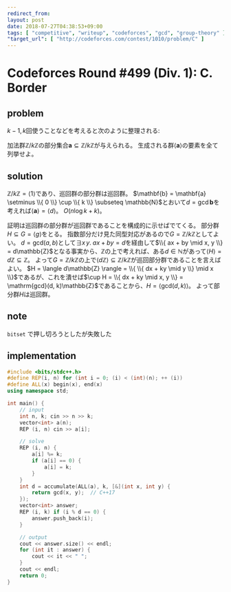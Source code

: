 ```yaml
---
redirect_from:
layout: post
date: 2018-07-27T04:38:53+09:00
tags: [ "competitive", "writeup", "codeforces", "gcd", "group-theory" ]
"target_url": [ "http://codeforces.com/contest/1010/problem/C" ]
---
```


# Codeforces Round #499 (Div. 1): C. Border

## problem

$k - 1, k$回使うことなどを考えると次のように整理される:

加法群$\mathbb{Z}/k\mathbb{Z}$の部分集合$\mathbf{a} \subseteq \mathbb{Z}/k\mathbb{Z}$が与えられる。
生成される群$\langle \mathbf{a} \rangle$の要素を全て列挙せよ。

## solution

$\mathbb{Z}/k\mathbb{Z} = \langle 1 \rangle$であり、巡回群の部分群は巡回群。
$\mathbf{b} = \mathbf{a} \setminus \\{ 0 \\} \cup \\{ k \\} \subseteq \mathbb{N}$とおいて$d = \mathrm{gcd} \, \mathbf{b}$を考えれば$\langle \mathbf{a} \rangle = \langle d \rangle$。
$O(n \log k + k)$。

証明は巡回群の部分群が巡回群であることを構成的に示せばでてくる。
部分群$H \subseteq G = \langle g \rangle$をとる。
指数部分だけ見た同型対応があるので$G = \mathbb{Z}/k\mathbb{Z}$としてよい。
$d = \mathrm{gcd}(a, b)$として$\exists x \, y. \; ax + by = d$を経由して$\\{ ax + by \mid x, y \\} = d\mathbb{Z}$となる事実から、$\mathbb{Z}$の上で考えれば、ある$d \in \mathbb{N}$があって$\langle H \rangle = d\mathbb{Z} \subseteq \mathbb{Z}$。
よって$G = \mathbb{Z}/k\mathbb{Z}$の上で$\langle d\mathbb{Z} \rangle \subseteq \mathbb{Z}/k\mathbb{Z}$が巡回部分群であることを言えばよい。
$H = \langle d\mathbb{Z} \rangle = \\{ \\{ dx + ky \mid y \\} \mid x \\}$であるが、これを潰せば$\cup H = \\{ dx + ky \mid x, y \\} = \mathrm{gcd}(d, k)\mathbb{Z}$であることから、$H = \langle \mathrm{gcd}(d, k) \rangle$。
よって部分群$H$は巡回群。

## note

`bitset` で押し切ろうとしたが失敗した

## implementation

``` c++
#include <bits/stdc++.h>
#define REP(i, n) for (int i = 0; (i) < (int)(n); ++ (i))
#define ALL(x) begin(x), end(x)
using namespace std;

int main() {
    // input
    int n, k; cin >> n >> k;
    vector<int> a(n);
    REP (i, n) cin >> a[i];

    // solve
    REP (i, n) {
        a[i] %= k;
        if (a[i] == 0) {
            a[i] = k;
        }
    }
    int d = accumulate(ALL(a), k, [&](int x, int y) {
        return gcd(x, y);  // C++17
    });
    vector<int> answer;
    REP (i, k) if (i % d == 0) {
        answer.push_back(i);
    }

    // output
    cout << answer.size() << endl;
    for (int it : answer) {
        cout << it << " ";
    }
    cout << endl;
    return 0;
}
```
